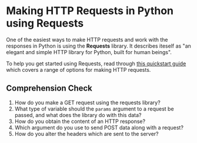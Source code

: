 [//]: <> (author: Benjamin White)
[//]: <> (type: 3pc)
[//]: <> (time: 20)

# Making HTTP Requests in Python using Requests

One of the easiest ways to make HTTP requests and work with the responses in Python is using the **Requests** library.  It describes iteself as "an elegant and simple HTTP library for Python, built for human beings".

To help you get started using Requests, read through [this quickstart guide](http://docs.python-requests.org/en/latest/user/quickstart/) which covers a range of options for making HTTP requests.

## Comprehension Check

1. How do you make a GET request using the requests library?
2. What type of variable should the `params` argument to a request be passed, and what does the library do with this data?
3. How do you obtain the content of an HTTP response?
4. Which argument do you use to send POST data along with a request?
5. How do you alter the headers which are sent to the server?
